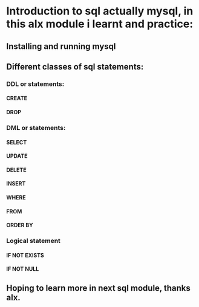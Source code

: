 # Introduction to sql actually mysql, in this alx module i learnt and practice:
## Installing and running mysql
## Different classes of sql statements:
### DDL or statements:
#### CREATE
#### DROP
### DML or statements:
#### SELECT
#### UPDATE
#### DELETE
#### INSERT
#### WHERE
#### FROM
#### ORDER BY
### Logical statement
#### IF NOT EXISTS
#### IF NOT NULL
## Hoping to learn more in next sql module, thanks alx.
